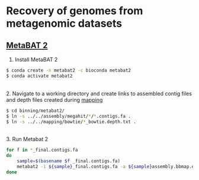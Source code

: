 # Recovery of genomes from metagenomic datasets

## [MetaBAT 2](https://www.ncbi.nlm.nih.gov/pmc/articles/PMC6662567/)

1. Install MetaBAT 2

```bash
$ conda create -n metabat2 -c bioconda metabat2
$ conda activate metabat2
```

\
2. Navigate to a working directory and create links to assembled contig files and depth files created during [mapping](https://github.com/dgittins/Metagenomics/blob/main/mappingBowtie.md)

```bash
$ cd binning/metabat2/
$ ln -s ../../assembly/megahit/*/*.contigs.fa .
$ ln -s ../../mapping/bowtie/*_bowtie.depth.txt .
```

\
3. Run Metabat 2

```bash
for f in *_final.contigs.fa
do 
	sample=$(basename $f _final.contigs.fa)
	metabat2 -i ${sample}_final.contigs.fa -a ${sample}assembly.bbmap.depth.txt -o ${sample}.bin --unbinned -t 20 >& ${sample}.metabat2.log.txt
done
```

